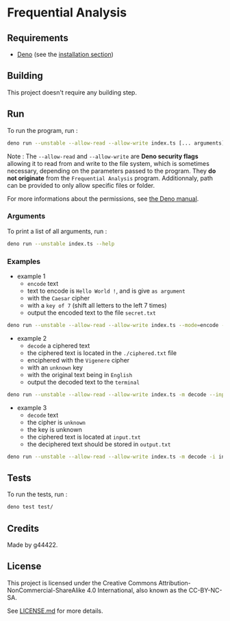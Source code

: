 # Frequential Analysis

## Requirements

* [Deno](https://deno.land/) (see the [installation section](https://deno.land/manual@main/getting_started/installation))

## Building

This project doesn't require any building step.

## Run

To run the program, run :

```bash
deno run --unstable --allow-read --allow-write index.ts [... arguments]
```

Note : The `--allow-read` and `--allow-write` are **Deno security flags** allowing it to read from and write to the file system, which is sometimes necessary, depending on the parameters passed to the program. They **do not originate** from the `Frequential Analysis` program. Additionnaly, path can be provided to only allow specific files or folder.

For more informations about the permissions, see [the Deno manual](https://deno.land/manual@main/getting_started/permissions).

### Arguments

To print a list of all arguments, run :

```bash
deno run --unstable index.ts --help
```

### Examples

* example 1
  * `encode` text
  * text to encode is `Hello World !`, and is give `as argument`
  * with the `Caesar` cipher
  * with a `key of 7` (shift all letters to the left 7 times)
  * output the encoded text to the file `secret.txt`

```bash
deno run --unstable --allow-read --allow-write index.ts --mode=encode -k=7 -i "Hello World !" --output-file=./secret.txt -a caesar
```

* example 2
  * `decode` a ciphered text
  * the ciphered text is located in the `./ciphered.txt` file
  * enciphered with the `Vigenere` cipher
  * with an `unknown` key
  * with the original text being in `English`
  * output the decoded text to the `terminal`

```bash
deno run --unstable --allow-read --allow-write index.ts -m decode --input ./ciphered.txt --algorithm=vigenere -lang=en
```

* example 3
  * `decode` text
  * the cipher is `unknown`
  * the key is unknown
  * the ciphered text is located at `input.txt`
  * the deciphered text should be stored in `output.txt`

```bash
deno run --unstable --allow-read --allow-write index.ts -m decode -i input.txt -o output.txt
```

## Tests

To run the tests, run :

```bash
deno test test/
```

## Credits

Made by g44422.

## License

This project is licensed under the Creative Commons Attribution-NonCommercial-ShareAlike 4.0 International, also known as the CC-BY-NC-SA.

See [LICENSE.md](./LICENSE.md) for more details.
